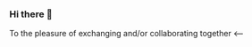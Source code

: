 ### Hi there 👋

<!--
- 👋 Hi, I'm Mino from SAYNA. It's digital school to learn all digitals job with a good family spirit and game way.
- 👀 I'm interested in redaction
- 🌱 I’m currently learning all things about development and specially how to leagn it.
- 👯 I’m looking to collaborate on many projects to see all the methodoly development in the world, good luck for me!

- 📫 How to reach me: minofitiavana23@gmail.com

<br><br>
More about SAYNA: https://sayna.io/<br>
More about me: www.linkedin.com/in/mino-fitiavana-malalatiana-91aa81250
<br><br>

--> To the pleasure of exchanging and/or collaborating together <--
